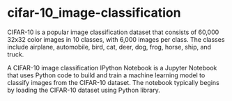 # cifar-10_image-classification
CIFAR-10 is a popular image classification dataset that consists of 60,000 32x32 color images in 10 classes, with 6,000 images per class. The classes include airplane, automobile, bird, cat, deer, dog, frog, horse, ship, and truck.

A CIFAR-10 image classification IPython Notebook is a Jupyter Notebook that uses Python code to build and train a machine learning model to classify images from the CIFAR-10 dataset. The notebook typically begins by loading the CIFAR-10 dataset using Python library.

